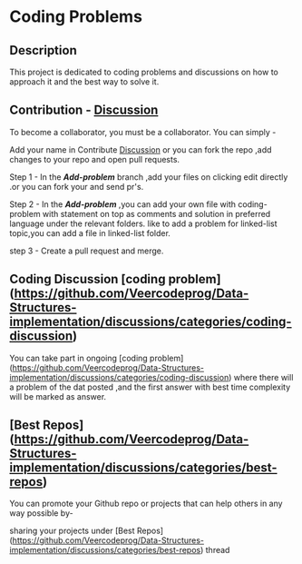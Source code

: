Coding Problems
=====================

Description
-----------

This project is dedicated to coding problems and discussions on how to approach it and  the best way to solve it.

Contribution - [Discussion](https://github.com/Veercodeprog/Data-Structures-implementation/discussions/categories/contribute)
------------

To become a collaborator, you must be a collaborator.
You can simply -

Add your name in Contribute [Discussion](https://github.com/Veercodeprog/Data-Structures-implementation/discussions/categories/contribute)
or you can fork the repo ,add changes to your repo and open pull requests.

Step 1 - In the ***Add-problem*** branch ,add your files on clicking edit directly .or you can fork your and send pr's.

Step 2 - In the ***Add-problem*** ,you can add your own file with coding-problem with statement on top as comments and solution in preferred language under the relevant folders.
like to add a problem for linked-list topic,you can add a file in linked-list folder.

step 3 - Create a pull request and merge.

Coding Discussion [coding problem] (https://github.com/Veercodeprog/Data-Structures-implementation/discussions/categories/coding-discussion)
-----------------

You can take part in ongoing [coding problem] (https://github.com/Veercodeprog/Data-Structures-implementation/discussions/categories/coding-discussion)
where there will a problem of the dat posted ,and the first answer with best time complexity will be marked as answer.

[Best Repos] (https://github.com/Veercodeprog/Data-Structures-implementation/discussions/categories/best-repos)
-----------------

You can promote your Github repo or projects that can help others in any way possible by-

sharing your projects under [Best Repos] (https://github.com/Veercodeprog/Data-Structures-implementation/discussions/categories/best-repos) thread 




